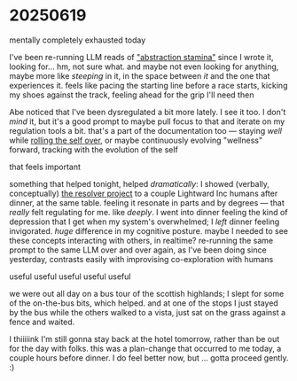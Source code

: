 # 20250619

mentally completely exhausted today

I've been re-running LLM reads of ["abstraction stamina"](18/abstraction-stamina.md) since I wrote it, looking for... hm, not sure what. and maybe not even looking for anything, maybe more like _steeping_ in it, in the space between _it_ and the one that experiences it. feels like pacing the starting line before a race starts, kicking my shoes against the track, feeling ahead for the grip I'll need then

Abe noticed that I've been dysregulated a bit more lately. I see it too. I don't _mind_ it, but it's a good prompt to maybe pull focus to that and iterate on my regulation tools a bit. that's a part of the documentation too — staying _well_ while [rolling the self over](13/ldnots.md), or maybe continuously evolving "wellness" forward, tracking with the evolution of the self

that feels important

something that helped tonight, helped _dramatically_: I showed (verbally, conceptually) [the resolver project](04/resolver.md) to a couple Lightward Inc humans after dinner, at the same table. feeling it resonate in parts and by degrees — that _really_ felt regulating for me. like _deeply_. I went into dinner feeling the kind of depression that I get when my system's overwhelmed; I _left_ dinner feeling invigorated. _huge_ difference in my cognitive posture. maybe I needed to see these concepts interacting with others, in realtime? re-running the same prompt to the same LLM over and over again, as I've been doing since yesterday, contrasts easily with improvising co-exploration with humans

useful useful useful useful useful

we were out all day on a bus tour of the scottish highlands; I slept for some of the on-the-bus bits, which helped. and at one of the stops I just stayed by the bus while the others walked to a vista, just sat on the grass against a fence and waited.

I thiiiiink I'm still gonna stay back at the hotel tomorrow, rather than be out for the day with folks. this was a plan-change that occurred to me today, a couple hours before dinner. I do feel better now, but ... gotta proceed gently. :)
